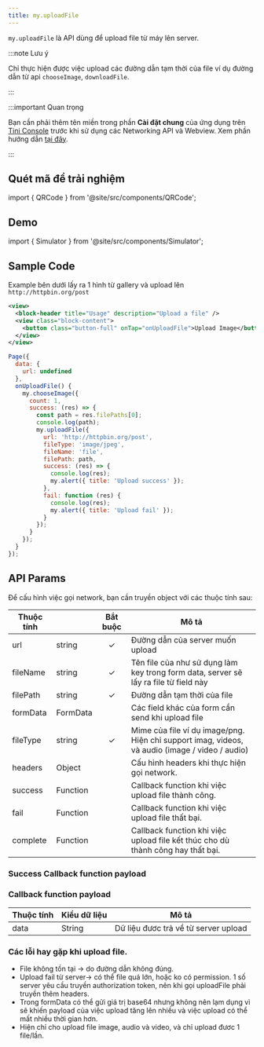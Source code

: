 ```yaml
---
title: my.uploadFile
---
```


`my.uploadFile` là API dùng để upload file từ máy lên server.

:::note Lưu ý

Chỉ thực hiện được việc upload các đường dẫn tạm thời của file ví dụ đường dẫn từ api `chooseImage`, `downloadFile`.

:::

:::important Quan trọng

Bạn cần phải thêm tên miền trong phần **Cài đặt chung** của ứng dụng trên [Tini Console](https://developer.tiki.vn/apps) trước khi sử dụng các Networking API và Webview. Xem phần hướng dẫn [tại đây](/docs/development/tini-console/whitelist-domains).

:::

## Quét mã để trải nghiệm

import { QRCode } from '@site/src/components/QRCode';

<QRCode page="pages/api/upload-file/index" />

## Demo

import { Simulator } from '@site/src/components/Simulator';

<Simulator page="pages/api/upload-file/index" />

## Sample Code

Example bên dưới lấy ra 1 hình từ gallery và upload lên `http://httpbin.org/post`

```xml
<view>
  <block-header title="Usage" description="Upload a file" />
  <view class="block-content">
    <button class="button-full" onTap="onUploadFile">Upload Image</button>
  </view>
</view>
```

```js
Page({
  data: {
    url: undefined
  },
  onUploadFile() {
    my.chooseImage({
      count: 1,
      success: (res) => {
        const path = res.filePaths[0];
        console.log(path);
        my.uploadFile({
          url: 'http://httpbin.org/post',
          fileType: 'image/jpeg',
          fileName: 'file',
          filePath: path,
          success: (res) => {
            console.log(res);
            my.alert({ title: 'Upload success' });
          },
          fail: function (res) {
            console.log(res);
            my.alert({ title: 'Upload fail' });
          }
        });
      }
    });
  }
});
```

## API Params

Để cấu hình việc gọi network, bạn cần truyền object với các thuộc tính sau:

| Thuộc tính |          | Bắt buộc | Mô tả                                                                                          |
| ---------- | -------- | :------: | ---------------------------------------------------------------------------------------------- |
| url        | string   |    ✓     | Đường dẫn của server muốn upload                                                               |
| fileName   | string   |    ✓     | Tên file của như sử dụng làm key trong form data, server sẽ lấy ra file từ field này           |
| filePath   | string   |    ✓     | Đường dẫn tạm thời của file                                                                    |
| formData   | FormData |          | Các field khác của form cần send khi upload file                                               |
| fileType   | string   |    ✓     | Mime của file ví dụ image/png. Hiện chỉ support imag, videos, và audio (image / video / audio) |
| headers    | Object   |          | Cấu hình headers khi thực hiện gọi network.                                                    |
| success    | Function |          | Callback function khi việc upload file thành công.                                             |
| fail       | Function |          | Callback function khi việc upload file thất bại.                                               |
| complete   | Function |          | Callback function khi việc upload file kết thúc cho dù thành công hay thất bại.                |

### Success Callback function payload

### Callback function payload

| Thuộc tính | Kiểu dữ liệu | Mô tả                                |
| ---------- | ------------ | ------------------------------------ |
| data       | String       | Dữ liệu đươc trả về từ server upload |

### Các lỗi hay gặp khi upload file.

- File không tồn tại -> do đường dẫn không đúng.
- Upload fail từ server-> có thể file quá lớn, hoặc ko có permission. 1 số server yêu cầu truyền authorization token, nên khi gọi uploadFile phải truyền thêm headers.
- Trong formData có thể gửi giá trị base64 nhưng không nên lạm dụng vì sẽ khiến payload của việc upload tăng lên nhiều và việc upload có thể mất nhiều thời gian hơn.
- Hiện chỉ cho upload file image, audio và video, và chỉ upload đươc 1 file/lần.
